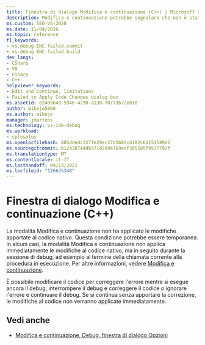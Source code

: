 ```yaml
---
title: Finestra di dialogo Modifica e continuazione (C++) | Microsoft Docs
description: Modifica e continuazione potrebbe segnalare che non è stato possibile applicare le modifiche al codice. Informazioni sul motivo per cui questo problema può verificarsi e su cosa è possibile fare.
ms.custom: SEO-VS-2020
ms.date: 11/04/2016
ms.topic: reference
f1_keywords:
- vs.debug.ENC.failed.commit
- vs.debug.ENC.failed.build
dev_langs:
- CSharp
- VB
- FSharp
- C++
helpviewer_keywords:
- Edit and Continue, limitations
- Failed to Apply Code Changes dialog box
ms.assetid: 624d9649-5946-4298-a138-70773b72e810
author: mikejo5000
ms.author: mikejo
manager: jmartens
ms.technology: vs-ide-debug
ms.workload:
- cplusplus
ms.openlocfilehash: 885ddedc327fe29ec27d3b8dcd182c6d151589d2
ms.sourcegitcommit: b12a38744db371d2894769ecf305585f9577792f
ms.translationtype: MT
ms.contentlocale: it-IT
ms.lasthandoff: 09/13/2021
ms.locfileid: "126635348"
---
```

# <a name="edit-and-continue-dialog-box-c"></a>Finestra di dialogo Modifica e continuazione (C++)
La modalità Modifica e continuazione non ha applicato le modifiche apportate al codice nativo. Questa condizione potrebbe essere temporanea. In alcuni casi, la modalità Modifica e continuazione non applica immediatamente le modifiche al codice nativo, ma in seguito durante la sessione di debug, ad esempio al termine della chiamata corrente alla procedura in esecuzione. Per altre informazioni, vedere [Modifica e continuazione](../debugger/edit-and-continue.md).

 È possibile modificare il codice per correggere l'errore mentre si esegue ancora il debug, interrompere il debug e correggere il codice o ignorare l'errore e continuare il debug. Se si continua senza apportare la correzione, le modifiche al codice non verranno applicate immediatamente.

## <a name="see-also"></a>Vedi anche
- [Modifica e continuazione, Debug, finestra di dialogo Opzioni](./edit-and-continue.md)